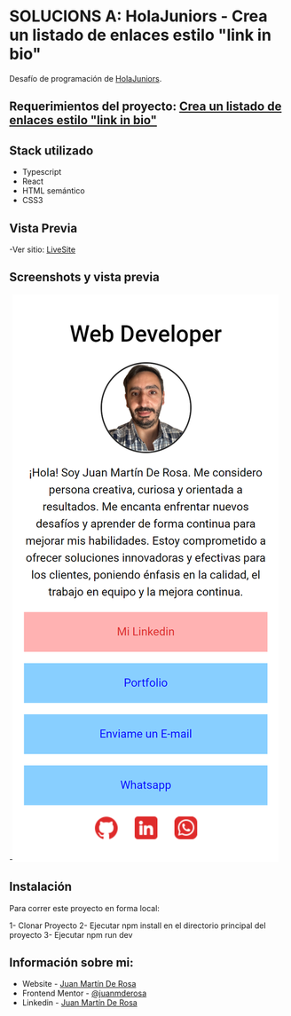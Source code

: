 # SOLUCIONS A: HolaJuniors - Crea un listado de enlaces estilo "link in bio"

Desafío de programación de [HolaJuniors](https://holajuniors.com).

## Requerimientos del proyecto: [Crea un listado de enlaces estilo "link in bio"](https://holajuniors.com/challenges/crea-un-listado-de-enlaces-estilo-link-in-bio)

## Stack utilizado

- Typescript
- React
- HTML semántico
- CSS3

## Vista Previa

-Ver sitio: [LiveSite](https://juanmderosa.github.io/linklist/)

## Screenshots y vista previa

-![Screnshot](./src/assets/screenshot.png)

## Instalación

Para correr este proyecto en forma local:

1- Clonar Proyecto
2- Ejecutar npm install en el directorio principal del proyecto
3- Ejecutar npm run dev

## Información sobre mi:

- Website - [Juan Martín De Rosa](https://juanmderosa-developer.com/)
- Frontend Mentor - [@juanmderosa](https://www.frontendmentor.io/profile/juanmderosa)
- Linkedin - [Juan Martín De Rosa](https://www.linkedin.com/in/juanmderosa/)
